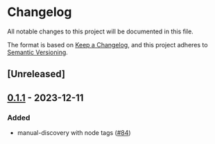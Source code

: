 # Changelog
All notable changes to this project will be documented in this file.

The format is based on [Keep a Changelog](https://keepachangelog.com/en/1.0.0/),
and this project adheres to [Semantic Versioning](https://semver.org/spec/v2.0.0.html).

## [Unreleased]

## [0.1.1](https://github.com/8xFF/atm0s-sdn/compare/atm0s-sdn-utils-v0.1.0...atm0s-sdn-utils-v0.1.1) - 2023-12-11

### Added
- manual-discovery with node tags ([#84](https://github.com/8xFF/atm0s-sdn/pull/84))
